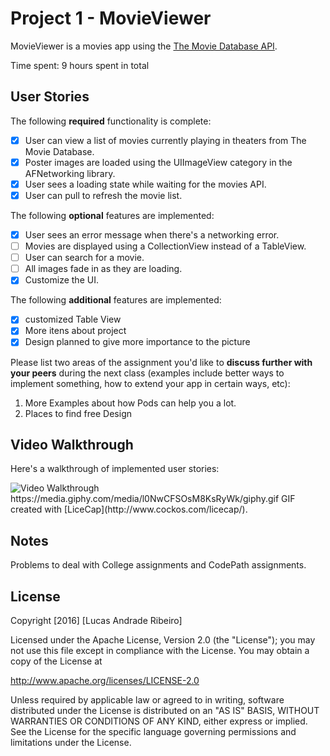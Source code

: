 # Project 1 - MovieViewer

MovieViewer is a movies app using the [The Movie Database API](http://docs.themoviedb.apiary.io/#).

Time spent: 9 hours spent in total

## User Stories

The following **required** functionality is complete:

- [x] User can view a list of movies currently playing in theaters from The Movie Database.
- [x] Poster images are loaded using the UIImageView category in the AFNetworking library.
- [x] User sees a loading state while waiting for the movies API.
- [x] User can pull to refresh the movie list.

The following **optional** features are implemented:

- [x] User sees an error message when there's a networking error.
- [ ] Movies are displayed using a CollectionView instead of a TableView.
- [ ] User can search for a movie.
- [ ] All images fade in as they are loading.
- [x] Customize the UI.

The following **additional** features are implemented:

- [x] customized Table View
- [x] More itens about project
- [x] Design planned to give more importance to the picture

Please list two areas of the assignment you'd like to **discuss further with your peers** during the next class (examples include better ways to implement something, how to extend your app in certain ways, etc):

1. More Examples about how Pods can help you a lot.
2. Places to find free Design

## Video Walkthrough 

Here's a walkthrough of implemented user stories:

<img src= 'http://i.imgur.com/cqZVUB1.gif' title='Video Walkthrough' width='' alt='Video Walkthrough' />
https://media.giphy.com/media/l0NwCFSOsM8KsRyWk/giphy.gif
GIF created with [LiceCap](http://www.cockos.com/licecap/).

## Notes

Problems to deal with College assignments and CodePath assignments.

## License

Copyright [2016] [Lucas Andrade Ribeiro]

Licensed under the Apache License, Version 2.0 (the "License");
you may not use this file except in compliance with the License.
You may obtain a copy of the License at

http://www.apache.org/licenses/LICENSE-2.0

Unless required by applicable law or agreed to in writing, software
distributed under the License is distributed on an "AS IS" BASIS,
WITHOUT WARRANTIES OR CONDITIONS OF ANY KIND, either express or implied.
See the License for the specific language governing permissions and
limitations under the License.
